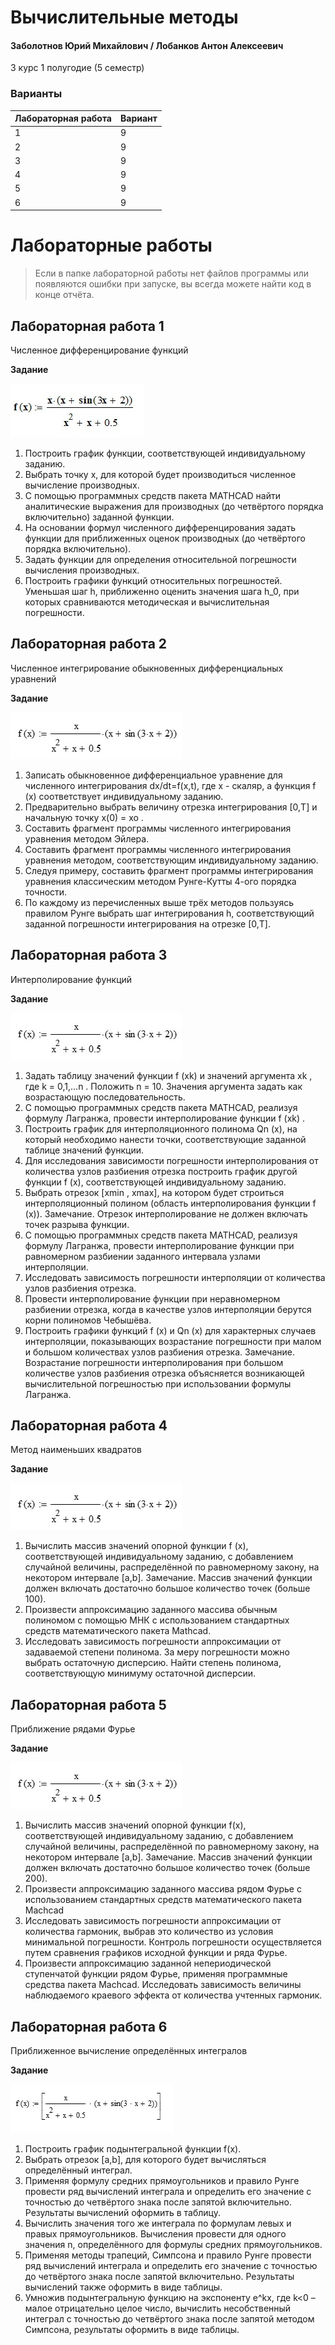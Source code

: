 # Вычислительные методы

#### Заболотнов Юрий Михайлович / Лобанков Антон Алексеевич

3 курс 1 полугодие (5 семестр)

### Варианты

| Лабораторная работа | Вариант |
| :------------------ | :------ |
| 1                   | 9       |
| 2                   | 9       |
| 3                   | 9       |
| 4                   | 9       |
| 5                   | 9       |
| 6                   | 9       |

# Лабораторные работы

> Если в папке лабораторной работы нет файлов программы или появляются ошибки при запуске, вы всегда можете найти код в конце отчёта.

## Лабораторная работа 1

Численное дифференцирование функций

**Задание**

![Задание](https://github.com/SSAU-gilera/bachelor-5-methods/blob/main/src/img-task-1.jpg)

1. Построить график функции, соответствующей индивидуальному заданию.
2. Выбрать точку x, для которой будет производиться численное вычисление производных.
3. С помощью программных средств пакета MATHCAD найти аналитические выражения для производных (до четвёртого порядка включительно) заданной функции.
4. На основании формул численного дифференцирования задать функции для приближенных оценок производных (до четвёртого порядка включительно).
5. Задать функции для определения относительной погрешности вычисления производных.
6. Построить графики функций относительных погрешностей. Уменьшая шаг h, приближенно оценить значения шага h_0, при которых сравниваются методическая и вычислительная погрешности.

## Лабораторная работа 2

Численное интегрирование обыкновенных дифференциальных уравнений

**Задание**

![Задание](https://github.com/SSAU-gilera/bachelor-5-methods/blob/main/src/img-task-2.jpg)

1. Записать обыкновенное дифференциальное уравнение для численного
   интегрирования dx/dt=f(x,t), где x - скаляр, а функция f (x) соответствует индивидуальному заданию.
2. Предварительно выбрать величину отрезка интегрирования [0,T] и
   начальную точку x(0) = xo .
3. Составить фрагмент программы численного интегрирования уравнения методом Эйлера.
4. Составить фрагмент программы численного интегрирования уравнения методом, соответствующим индивидуальному заданию.
5. Следуя примеру, составить фрагмент программы
   интегрирования уравнения классическим методом Рунге-Кутты 4-ого
   порядка точности.
6. По каждому из перечисленных выше трёх методов пользуясь правилом
   Рунге выбрать шаг интегрирования h, соответствующий заданной
   погрешности интегрирования на отрезке [0,T].

## Лабораторная работа 3

Интерполирование функций

**Задание**

![Задание](https://github.com/SSAU-gilera/bachelor-5-methods/blob/main/src/img-task-2.jpg)

1. Задать таблицу значений функции f (xk) и значений аргумента xk , где k = 0,1,...n . Положить n = 10. Значения аргумента задать как возрастающую последовательность.
2. С помощью программных средств пакета MATHCAD, реализуя формулу Лагранжа, провести интерполирование функции f (xk) .
3. Построить график для интерполяционного полинома Qn (x), на который необходимо нанести точки, соответствующие заданной таблице значений функции.
4. Для исследования зависимости погрешности интерполирования от количества узлов разбиения отрезка построить график другой функции f (x), соответствующей индивидуальному заданию.
5. Выбрать отрезок [xmin , xmax], на котором будет строиться интерполяционный полином (область интерполирования функции f (x)).
   Замечание. Отрезок интерполирование не должен включать точек разрыва функции.
6. С помощью программных средств пакета MATHCAD, реализуя формулу Лагранжа, провести интерполирование функции при равномерном разбиении заданного интервала узлами интерполяции.
7. Исследовать зависимость погрешности интерполяции от количества узлов разбиения отрезка.
8. Провести интерполирование функции при неравномерном разбиении отрезка, когда в качестве узлов интерполяции берутся корни полиномов Чебышёва.
9. Построить графики функций f (x) и Qn (x) для характерных случаев интерполяции, показывающих возрастание погрешности при малом и большом количествах узлов разбиения отрезка.
   Замечание. Возрастание погрешности интерполирования при большом количестве узлов разбиения отрезка объясняется возникающей вычислительной погрешностью при использовании формулы Лагранжа.

## Лабораторная работа 4

Метод наименьших квадратов

**Задание**

![Задание](https://github.com/SSAU-gilera/bachelor-5-methods/blob/main/src/img-task-2.jpg)

1. Вычислить массив значений опорной функции f (x), соответствующей индивидуальному заданию, с добавлением случайной величины, распределённой по равномерному закону, на некотором интервале [a,b].
   Замечание. Массив значений функции должен включать достаточно большое количество точек (больше 100).
2. Произвести аппроксимацию заданного массива обычным полиномом с помощью МНК с использованием стандартных средств математического пакета Mathcad.
3. Исследовать зависимость погрешности аппроксимации от задаваемой степени полинома. За меру погрешности можно выбрать остаточную дисперсию. Найти степень полинома, соответствующую минимуму остаточной дисперсии.

## Лабораторная работа 5

Приближение рядами Фурье

**Задание**

![Задание](https://github.com/SSAU-gilera/bachelor-5-methods/blob/main/src/img-task-2.jpg)

1. Вычислить массив значений опорной функции f(x), соответствующей индивидуальному заданию, с добавлением случайной величины, распределённой по равномерному закону, на некотором интервале [a,b].
   Замечание. Массив значений функции должен включать достаточно большое количество точек (больше 200).
2. Произвести аппроксимацию заданного массива рядом Фурье с использованием стандартных средств математического пакета Machcad
3. Исследовать зависимость погрешности аппроксимации от количества гармоник, выбрав это количество из условия минимальной погрешности. Контроль погрешности осуществляется путем сравнения графиков исходной функции и ряда Фурье.
4. Произвести аппроксимацию заданной непериодической ступенчатой функции рядом Фурье, применяя программные средства пакета Machcad. Исследовать зависимость величины наблюдаемого краевого эффекта от количества учтенных гармоник.

## Лабораторная работа 6

Приближенное вычисление определённых интегралов

**Задание**

![Задание](https://github.com/SSAU-gilera/bachelor-5-methods/blob/main/src/img-task-6.jpg)

1. Построить график подынтегральной функции f(x).
2. Выбрать отрезок [a,b], для которого будет вычисляться определённый интеграл.
3. Применяя формулу средних прямоугольников и правило Рунге провести ряд вычислений интеграла и определить его значение с точностью до четвёртого знака после запятой включительно. Результаты вычислений оформить в таблицу.
4. Вычислить значения того же интеграла по формулам левых и правых прямоугольников. Вычисления провести для одного значения n, определённого для формулы средних прямоугольников.
5. Применяя методы трапеций, Симпсона и правило Рунге провести ряд вычислений интеграла и определить его значение с точностью до четвёртого знака после запятой включительно. Результаты вычислений также оформить в виде таблицы.
6. Умножив подынтегральную функцию на экспоненту e^kx, где k<0 – малое отрицательно целое число, вычислить несобственный интеграл с точностью до четвёртого знака после запятой методом Симпсона, результаты оформить в виде таблицы.
